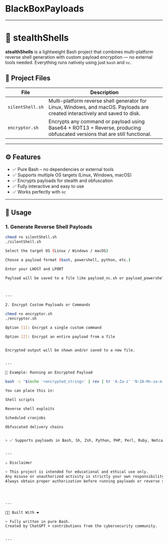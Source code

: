 # BlackBoxPayloads

---

# 🐚 stealthShells

**stealthShells** is a lightweight Bash project that combines multi-platform reverse shell generation with custom payload encryption — no external tools needed. Everything runs natively using just `bash` and `nc`.

## 📁 Project Files

| File              | Description |
|------------------|-------------|
| `silentShell.sh` | Multi-platform reverse shell generator for Linux, Windows, and macOS. Payloads are created interactively and saved to disk. |
| `encryptor.sh`   | Encrypts any command or payload using Base64 + ROT13 + Reverse, producing obfuscated versions that are still functional. |

---

## ⚙️ Features

- ✅ Pure Bash – no dependencies or external tools
- ✅ Supports multiple OS targets (Linux, Windows, macOS)
- ✅ Encrypts payloads for stealth and obfuscation
- ✅ Fully interactive and easy to use
- ✅ Works perfectly with `nc`

---

## 🚀 Usage

### 1. Generate Reverse Shell Payloads

```bash
chmod +x silentShell.sh
./silentShell.sh

Select the target OS (Linux / Windows / macOS)

Choose a payload format (bash, powershell, python, etc.)

Enter your LHOST and LPORT

Payload will be saved to a file like payload_nc.sh or payload_powershell.bat



---

2. Encrypt Custom Payloads or Commands

chmod +x encryptor.sh
./encryptor.sh

Option [1]: Encrypt a single custom command

Option [2]: Encrypt an entire payload from a file


Encrypted output will be shown and/or saved to a new file.


---

🔐 Example: Running an Encrypted Payload

bash -c "$(echo '<encrypted_string>' | rev | tr 'A-Za-z' 'N-ZA-Mn-za-m' | base64 -d)"

You can place this in:

Shell scripts

Reverse shell exploits

Scheduled cronjobs

Obfuscated delivery chains


> ✅ Supports payloads in Bash, Sh, Zsh, Python, PHP, Perl, Ruby, Netcat, Awk, Java, and more — even highly complex or multiline commands.


---

⚠️ Disclaimer

> This project is intended for educational and ethical use only.
Any misuse or unauthorized activity is strictly your own responsibility.
Always obtain proper authorization before running payloads or reverse shells on any system.




---

👨‍💻 Built With ❤️

> Fully written in pure Bash.
Created by ChatGPT + contributions from the cybersecurity community.


---




